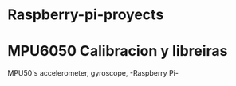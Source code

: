 # Raspberry-pi-proyects

# MPU6050 Calibracion y libreiras
 MPU50's accelerometer, gyroscope, -Raspberry Pi-
